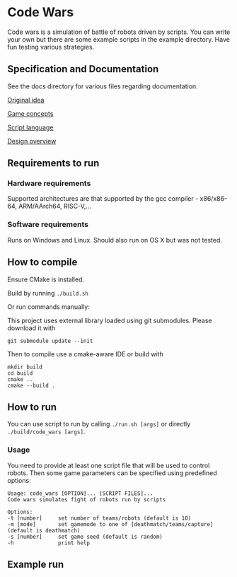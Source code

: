 # Code Wars

Code wars is a simulation of battle of robots driven by scripts.
You can write your own but there are some example scripts in the example directory.
Have fun testing various strategies. 

## Specification and Documentation

See the docs directory for various files regarding documentation.

[Original idea](docs/proposal.md)

[Game concepts](docs/game-description.md)

[Script language](docs/language.md)

[Design overview](docs/project-design.md)

## Requirements to run

### Hardware requirements

Supported architectures are that supported by the gcc compiler - x86/x86-64, ARM/AArch64, RISC-V,...

### Software requirements

Runs on Windows and Linux. Should also run on OS X but was not tested.

## How to compile

Ensure CMake is installed.

Build by running `./build.sh`

Or run commands manually:

This project uses external library loaded using git submodules.
Please download it with
```
git submodule update --init
```

Then to compile use a cmake-aware IDE or build with
```
mkdir build
cd build
cmake ..
cmake --build .
```

## How to run

You can use script to run by calling `./run.sh [args]` or directly `./build/code_wars [args]`.

### Usage

You need to provide at least one script file that will be used to control robots.
Then some game parameters can be specified using predefined options:

```
Usage: code_wars [OPTION]... [SCRIPT FILES]...
Code wars simulates fight of robots run by scripts

Options:
-t [number]     set number of teams/robots (default is 10)
-m [mode]       set gamemode to one of [deathmatch/teams/capture] (default is deathmatch)
-s [number]     set game seed (default is random)
-h              print help
```

## Example run